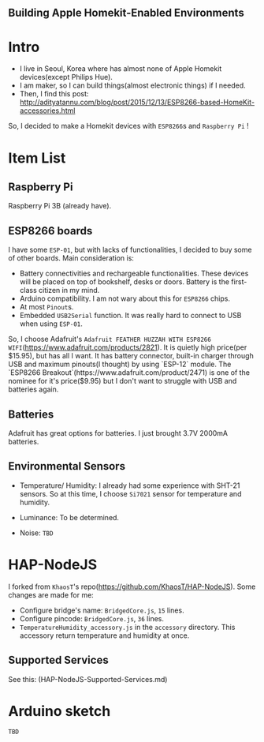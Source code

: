Building Apple Homekit-Enabled Environments
-------------------------------------------

# Intro

* I live in Seoul, Korea where has almost none of Apple Homekit devices(except Philips Hue).
* I am maker, so I can build things(almost electronic things) if I needed.
* Then, I find this post: http://adityatannu.com/blog/post/2015/12/13/ESP8266-based-HomeKit-accessories.html

So, I decided to make a Homekit devices with `ESP8266`s and `Raspberry Pi` !

# Item List

## Raspberry Pi

Raspberry Pi 3B (already have).

## ESP8266 boards

I have some `ESP-01`, but with lacks of functionalities, I decided to buy some of other boards. Main consideration is:
* Battery connectivities and rechargeable functionalities. These devices will be placed on top of bookshelf, desks or doors. Battery is the first-class citizen in my mind.
* Arduino compatibility. I am not wary about this for `ESP8266` chips.
* At most `Pinout`s.
* Embedded `USB2Serial` function. It was really hard to connect to USB when using `ESP-01`.

So, I choose Adafruit's `Adafruit FEATHER HUZZAH WITH ESP8266 WIFI`(https://www.adafruit.com/products/2821). It is quietly high price(per $15.95), but has all I want. It has battery connector, built-in charger through USB and maximum pinouts(I thought) by using `ESP-12` module. The `ESP8266 Breakout`(https://www.adafruit.com/product/2471) is one of the nominee for it's price($9.95) but I don't want to struggle with USB and batteries again.

## Batteries

Adafruit has great options for batteries. I just brought 3.7V 2000mA batteries.

## Environmental Sensors

* Temperature/ Humidity:
I already had some experience with SHT-21 sensors. So at this time, I choose `Si7021` sensor for temperature and humidity.

* Luminance: To be determined.

* Noise: `TBD`

# HAP-NodeJS

I forked from `KhaosT`'s repo(https://github.com/KhaosT/HAP-NodeJS). Some changes are made for me:
* Configure bridge's name: `BridgedCore.js`, `15` lines.
* Configure pincode: `BridgedCore.js`, `36` lines.
* `TemperatureHumidity_accessory.js` in the `accessory` directory. This accessory return temperature and humidity at once.

## Supported Services

See this: (HAP-NodeJS-Supported-Services.md)

# Arduino sketch

`TBD`
